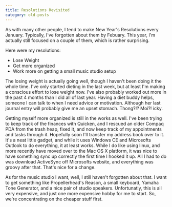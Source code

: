 ```yaml
---
title: Resolutions Revisited
category: old-posts
---
```

As with many other people, I tend to make New Year's Resolutions every January. Typically, I've forgotten about them by Febuary. This year, I'm actually still focused on a couple of them, which is rather surprising.
<!--more-->

Here were my resolutions:

- Lose Weight
- Get more organized
- Work more on getting a small music studio setup

The losing weight is actually going well, though I haven't been doing it the whole time. I've only started dieting in the last week, but at least I'm making a conscious effort to lose weight now. I've also probably worked out more in the past 4 months than I did all of last year. Having a diet buddy helps, someone I can talk to when I need advice or motivation. Although her last journal entry will probably give me an upset stomach. Thong?!? Moi?! icky.

Getting myself more organized is still in the works as well. I've been trying to keep track of the finances with Quicken, and I rescued an older Compaq PDA from the trash heap, fixed it, and now keep track of my appointments and tasks through it. Hopefully soon I'll transfer my address book over to it. It's a neat little gadget, and while it uses Windows CE and Microsofts Outlook to do everything, it at least works. While I do like using linux, and more recently have moved over to the Mac OS X platform, it was nice to have something sync up correctly the first time I hooked it up. All I had to do was download ActiveSync off Microsofts website, and everything was groovy after that. That's nice for a change.

As for the music studio I want, well, I still haven't forgotten about that. I want to get something like Propellerhead's Reason, a small keyboard, Yamaha Tone Generator, and a nice pair of studio speakers. Unfortunatly, this is all very expensive, and just one more expensive hobby for me to start. So, we're concentrating on the cheaper stuff first.

